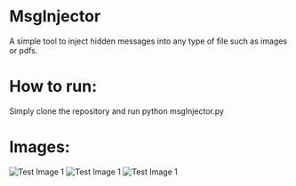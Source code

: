 # MsgInjector
A simple tool to inject hidden messages into any type of file such as images or pdfs.
# How to run:
Simply clone the repository and run python msgInjector.py
# Images:
![Test Image 1](/screenshot1.png)
![Test Image 1](/screenshot2.png)
![Test Image 1](/screenshot3.png)

